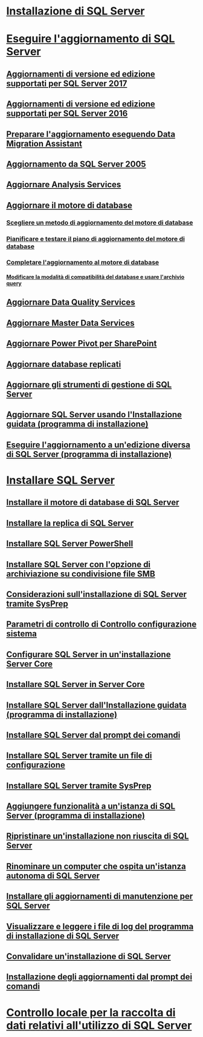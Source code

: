 # [Installazione di SQL Server](installation-for-sql-server.md)  
# [Eseguire l'aggiornamento di SQL Server](upgrade-sql-server.md)  
## [Aggiornamenti di versione ed edizione supportati per SQL Server 2017](supported-version-and-edition-upgrades-2017.md)  
## [Aggiornamenti di versione ed edizione supportati per SQL Server 2016](supported-version-and-edition-upgrades.md)  
## [Preparare l'aggiornamento eseguendo Data Migration Assistant](prepare-for-upgrade-by-running-data-migration-assistant.md)  
## [Aggiornamento da SQL Server 2005](are-you-upgrading-from-sql-server-2005.md)  
## [Aggiornare Analysis Services](upgrade-analysis-services.md)  
## [Aggiornare il motore di database](upgrade-database-engine.md)  
### [Scegliere un metodo di aggiornamento del motore di database](choose-a-database-engine-upgrade-method.md)  
### [Pianificare e testare il piano di aggiornamento del motore di database](plan-and-test-the-database-engine-upgrade-plan.md)  
### [Completare l'aggiornamento al motore di database](complete-the-database-engine-upgrade.md)  
#### [Modificare la modalità di compatibilità del database e usare l'archivio query](change-the-database-compatibility-mode-and-use-the-query-store.md)  
## [Aggiornare Data Quality Services](upgrade-data-quality-services.md)  
## [Aggiornare Master Data Services](upgrade-master-data-services.md)  
## [Aggiornare Power Pivot per SharePoint](upgrade-power-pivot-for-sharepoint.md)  
## [Aggiornare database replicati](upgrade-replicated-databases.md)  
## [Aggiornare gli strumenti di gestione di SQL Server](upgrade-sql-server-management-tools.md)  
## [Aggiornare SQL Server usando l'Installazione guidata (programma di installazione)](upgrade-sql-server-using-the-installation-wizard-setup.md)  
## [Eseguire l'aggiornamento a un'edizione diversa di SQL Server (programma di installazione)](upgrade-to-a-different-edition-of-sql-server-setup.md)  
# [Installare SQL Server](install-sql-server.md)  
## [Installare il motore di database di SQL Server](install-sql-server-database-engine.md)  
## [Installare la replica di SQL Server](install-sql-server-replication.md)  
## [Installare SQL Server PowerShell](install-sql-server-powershell.md)  
## [Installare SQL Server con l'opzione di archiviazione su condivisione file SMB](install-sql-server-with-smb-fileshare-as-a-storage-option.md)  
## [Considerazioni sull'installazione di SQL Server tramite SysPrep](considerations-for-installing-sql-server-using-sysprep.md)  
## [Parametri di controllo di Controllo configurazione sistema](check-parameters-for-the-system-configuration-checker.md)  
## [Configurare SQL Server in un'installazione Server Core](configure-sql-server-on-a-server-core-installation.md)  
## [Installare SQL Server in Server Core](install-sql-server-on-server-core.md)  
## [Installare SQL Server dall'Installazione guidata (programma di installazione)](install-sql-server-from-the-installation-wizard-setup.md)
## [Installare SQL Server dal prompt dei comandi](install-sql-server-from-the-command-prompt.md)  
## [Installare SQL Server tramite un file di configurazione](install-sql-server-using-a-configuration-file.md)  
## [Installare SQL Server tramite SysPrep](install-sql-server-using-sysprep.md)  
## [Aggiungere funzionalità a un'istanza di SQL Server (programma di installazione)](add-features-to-an-instance-of-sql-server-setup.md)  
## [Ripristinare un'installazione non riuscita di SQL Server](repair-a-failed-sql-server-installation.md)  
## [Rinominare un computer che ospita un'istanza autonoma di SQL Server](rename-a-computer-that-hosts-a-stand-alone-instance-of-sql-server.md)  
## [Installare gli aggiornamenti di manutenzione per SQL Server](install-sql-server-servicing-updates.md)  
## [Visualizzare e leggere i file di log del programma di installazione di SQL Server](view-and-read-sql-server-setup-log-files.md)  
## [Convalidare un'installazione di SQL Server](validate-a-sql-server-installation.md)  
## [Installazione degli aggiornamenti dal prompt dei comandi](installing-updates-from-the-command-prompt.md)  
# [Controllo locale per la raccolta di dati relativi all'utilizzo di SQL Server](local-audit-for-sql-server-usage-feedback-collection.md)  
